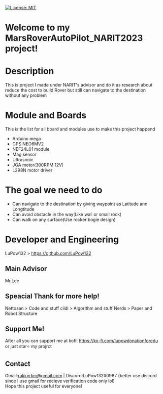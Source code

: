 [![License: MIT](https://img.shields.io/github/license/Genteki/pyvts?style=flat-square)](https://opensource.org/licenses/MIT)
# Welcome to my MarsRoverAutoPilot_NARIT2023 project!
# Description
This is project I made under NARIT's advisor and do it as research about reduce the cost to build Rover but still can navigate to the destination without any problem

# Module and Boards
This is the list for all board and modules use to make this project happend
- Arduino mega
- GPS NEO6MV2
- NEF24L01 module
- Mag sensor
- Ultrasonic
- JGA motor(300RPM 12V)
- L298N motor driver

# The goal we need to do
- Can navigate to the destination by giving waypoint as Latitude and Longtitude
- Can avoid obstacle in the way(Like wall or small rock)
- Can walk on any surface(Use rocker bogie design)

# Developer and Engineering
LuPow132 > https://github.com/LuPow132

## Main Advisor
Mr.Lee

## Speacial Thank for more help!
Nettosan > Code and stuff
ciidi > Algorithm and stuff
Nerds > Paper and Robot Structure

## Support Me!
After all you can support me at kofi!
https://ko-fi.com/lupowdonationforedu
or just star⭐ my projrct

## Contact
Gmail:rakkyrkm@gmail.com  | Discord:LuPow132#0987 (better use discord since I use gmail for recieve verification code only lol)
<br>
Hope this project useful for everyone!
